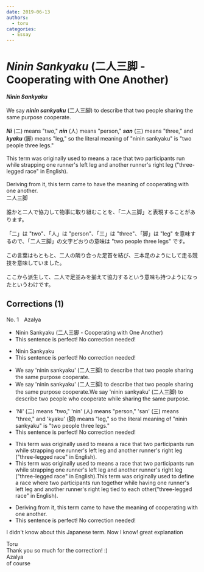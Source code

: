 ```yaml
---
date: 2019-06-13
authors:
  - toru
categories:
  - Essay
---
```


<h1 id="subject_show"><strong><em>Ninin Sankyaku</strong></em> (二人三脚 - Cooperating with One Another)</h1>
<div class="date" hidden>Jun 13, 2019 08:10</div>
<div id="post"><div id="body_show_ori">
<strong><em>Ninin Sankyaku</strong></em><br/><br/>We say <strong><em>ninin sankyaku</em></strong> (二人三脚) to describe that two people sharing the same purpose cooperate.<br/><br/><strong><em>Ni</em></strong> (二) means "two," <strong><em>nin</em></strong> (人) means "person," <strong><em>san</em></strong> (三) means "three," and <strong><em>kyaku</em></strong> (脚) means "leg," so the literal meaning of "ninin sankyaku" is "two people three legs."<br/><br/>This term was originally used to means a race that two participants run while strapping one runner's left leg and another runner's right leg ("three-legged race" in English).<br/><br/>Deriving from it, this term came to have the meaning of cooperating with one another.
</div></div>

<!-- more -->

<div id="post_ja"><div id="body_show_mo">
二人三脚<br/><br/>誰かと二人で協力して物事に取り組むことを、「二人三脚」と表現することがあります。<br/><br/>「二」は "two"、「人」は "person"、「三」は "three"、「脚」は "leg" を意味するので、「二人三脚」の文字どおりの意味は "two people three legs" です。<br/><br/>この言葉はもともと、二人の隣り合った足首を結び、三本足のようにして走る競技を意味していました。<br/><br/>ここから派生して、二人で足並みを揃えて協力するという意味も持つようになったというわけです。
</div></div>

## Corrections (1)
<div id="block"><div class="first_name"> No. 1　<span class="just_name">Azalya</span></div><div id="block2">
<ul class="correction_field">
<li class="incorrect">Ninin Sankyaku (二人三脚 - Cooperating with One Another)</li>
<li class="corrected perfect">This sentence is perfect! No correction needed!</li>
</ul>
<ul class="correction_field">
<li class="incorrect">Ninin Sankyaku</li>
<li class="corrected perfect">This sentence is perfect! No correction needed!</li>
</ul>
<ul class="correction_field">
<li class="incorrect">We say 'ninin sankyaku' (二人三脚) to describe that two people sharing the same purpose cooperate.</li>
<li class="corrected correct">
We say 'ninin sankyaku' (二人三脚) to describe<span class="sline"> that</span> two people sharing the same purpose cooperate.We say 'ninin sankyaku' (二人三脚) to describe two people <span class="f_blue">who</span> cooperate <span class="f_blue">while </span>sharing the same purpose.
</li>
</ul>
<ul class="correction_field">
<li class="incorrect">'Ni' (二) means "two," 'nin' (人) means "person," 'san' (三) means "three," and 'kyaku' (脚) means "leg," so the literal meaning of "ninin sankyaku" is "two people three legs."</li>
<li class="corrected perfect">This sentence is perfect! No correction needed!</li>
</ul>
<ul class="correction_field">
<li class="incorrect">This term was originally used to means a race that two participants run while strapping one runner's left leg and another runner's right leg ("three-legged race" in English).</li>
<li class="corrected correct">
This term was originally used to <span class="sline">means</span> a race <span class="sline">that</span> two participants run while <span class="sline">strapping</span> one runner's left leg and another runner's right leg ("three-legged race" in English).This term was originally used to <span class="f_blue">define</span> a race <span class="f_blue">where</span> two participants run <span class="f_blue">together </span>while <span class="f_blue">having</span> one runner's left leg and another runner's right leg <span class="f_blue">tied to each other</span>("three-legged race" in English).
</li>
</ul>
<ul class="correction_field">
<li class="incorrect">Deriving from it, this term came to have the meaning of cooperating with one another.</li>
<li class="corrected perfect">This sentence is perfect! No correction needed!</li>
</ul>
<p class="comment_small">
 I didn't know about this Japanese term. Now I know! great explanation
</p>

</div><div class="name"><span class="just_name">Toru</span><br>
Thank you so much for the correction! :)
</div>
<div class="name"><span class="just_name">Azalya</span><br>
of course<br/>
</div>
</div>
